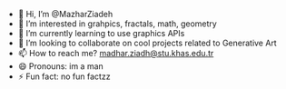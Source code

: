 - 👋 Hi, I’m @MazharZiadeh
- 👀 I’m interested in grahpics, fractals, math, geometry
- 🌱 I’m currently learning to use graphics APIs
- 💞️ I’m looking to collaborate on cool projects related to Generative Art
- 📫 How to reach me? madhar.ziadh@stu.khas.edu.tr
- 😄 Pronouns: im a man
- ⚡ Fun fact: no fun factzz 

<!---
MazharZiadeh/MazharZiadeh is a ✨ special ✨ repository because its `README.md` (this file) appears on your GitHub profile.
You can click the Preview link to take a look at your changes.
--->
